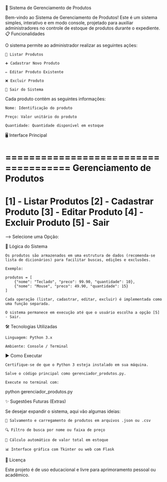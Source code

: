 🛒 Sistema de Gerenciamento de Produtos

Bem-vindo ao Sistema de Gerenciamento de Produtos!
Este é um sistema simples, interativo e em modo console, projetado para auxiliar administradores no controle de estoque de produtos durante o expediente.
📋 Funcionalidades

O sistema permite ao administrador realizar as seguintes ações:

    📃 Listar Produtos

    ➕ Cadastrar Novo Produto

    ✏️ Editar Produto Existente

    ❌ Excluir Produto

    🚪 Sair do Sistema

Cada produto contém as seguintes informações:

    Nome: Identificação do produto

    Preço: Valor unitário do produto

    Quantidade: Quantidade disponível em estoque

🖥️ Interface Principal

=====================================
     Gerenciamento de Produtos
=====================================
[1] - Listar Produtos
[2] - Cadastrar Produto
[3] - Editar Produto
[4] - Excluir Produto
[5] - Sair
=====================================
--> Selecione uma Opção:

🧠 Lógica do Sistema

    Os produtos são armazenados em uma estrutura de dados (recomenda-se lista de dicionários) para facilitar buscas, edições e exclusões.

    Exemplo:

    produtos = [
        {"nome": "Teclado", "preco": 99.90, "quantidade": 10},
        {"nome": "Mouse", "preco": 49.90, "quantidade": 15}
    ]

    Cada operação (listar, cadastrar, editar, excluir) é implementada como uma função separada.

    O sistema permanece em execução até que o usuário escolha a opção [5] - Sair.

🛠️ Tecnologias Utilizadas

    Linguagem: Python 3.x

    Ambiente: Console / Terminal

▶️ Como Executar

    Certifique-se de que o Python 3 esteja instalado em sua máquina.

    Salve o código principal como gerenciador_produtos.py.

    Execute no terminal com:

python gerenciador_produtos.py

✨ Sugestões Futuras (Extras)

Se desejar expandir o sistema, aqui vão algumas ideias:

    💾 Salvamento e carregamento de produtos em arquivos .json ou .csv

    🔍 Filtro de busca por nome ou faixa de preço

    🧮 Cálculo automático de valor total em estoque

    📊 Interface gráfica com Tkinter ou web com Flask

📄 Licença

Este projeto é de uso educacional e livre para aprimoramento pessoal ou acadêmico.

